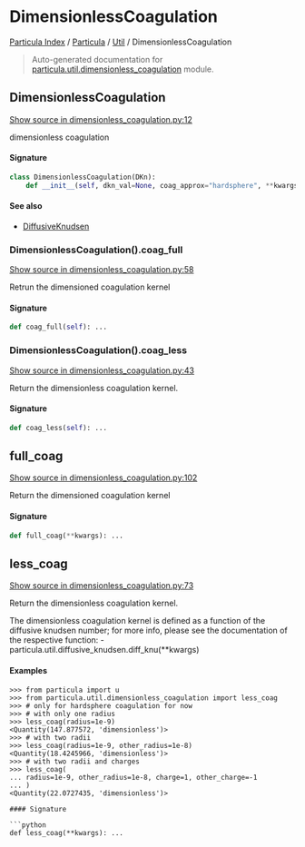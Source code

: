 # DimensionlessCoagulation

[Particula Index](../../README.md#particula-index) / [Particula](../index.md#particula) / [Util](./index.md#util) / DimensionlessCoagulation

> Auto-generated documentation for [particula.util.dimensionless_coagulation](https://github.com/Gorkowski/particula/blob/main/particula/util/dimensionless_coagulation.py) module.

## DimensionlessCoagulation

[Show source in dimensionless_coagulation.py:12](https://github.com/Gorkowski/particula/blob/main/particula/util/dimensionless_coagulation.py#L12)

dimensionless coagulation

#### Signature

```python
class DimensionlessCoagulation(DKn):
    def __init__(self, dkn_val=None, coag_approx="hardsphere", **kwargs): ...
```

#### See also

- [DiffusiveKnudsen](./diffusive_knudsen.md#diffusiveknudsen)

### DimensionlessCoagulation().coag_full

[Show source in dimensionless_coagulation.py:58](https://github.com/Gorkowski/particula/blob/main/particula/util/dimensionless_coagulation.py#L58)

Retrun the dimensioned coagulation kernel

#### Signature

```python
def coag_full(self): ...
```

### DimensionlessCoagulation().coag_less

[Show source in dimensionless_coagulation.py:43](https://github.com/Gorkowski/particula/blob/main/particula/util/dimensionless_coagulation.py#L43)

Return the dimensionless coagulation kernel.

#### Signature

```python
def coag_less(self): ...
```



## full_coag

[Show source in dimensionless_coagulation.py:102](https://github.com/Gorkowski/particula/blob/main/particula/util/dimensionless_coagulation.py#L102)

Return the dimensioned coagulation kernel

#### Signature

```python
def full_coag(**kwargs): ...
```



## less_coag

[Show source in dimensionless_coagulation.py:73](https://github.com/Gorkowski/particula/blob/main/particula/util/dimensionless_coagulation.py#L73)

Return the dimensionless coagulation kernel.

The dimensionless coagulation kernel is defined as
a function of the diffusive knudsen number; for more info,
please see the documentation of the respective function:
    - particula.util.diffusive_knudsen.diff_knu(**kwargs)

#### Examples

```
>>> from particula import u
>>> from particula.util.dimensionless_coagulation import less_coag
>>> # only for hardsphere coagulation for now
>>> # with only one radius
>>> less_coag(radius=1e-9)
<Quantity(147.877572, 'dimensionless')>
>>> # with two radii
>>> less_coag(radius=1e-9, other_radius=1e-8)
<Quantity(18.4245966, 'dimensionless')>
>>> # with two radii and charges
>>> less_coag(
... radius=1e-9, other_radius=1e-8, charge=1, other_charge=-1
... )
<Quantity(22.0727435, 'dimensionless')>

#### Signature

```python
def less_coag(**kwargs): ...
```
